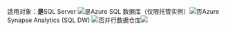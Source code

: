 <Token>适用对象：**是**SQL Server ![是](media/yes.png)Azure SQL 数据库（仅限托管实例）![否](media/yes.png)Azure Synapse Analytics (SQL DW) ![否](media/no.png)并行数据仓库![](media/no.png)</Token>
